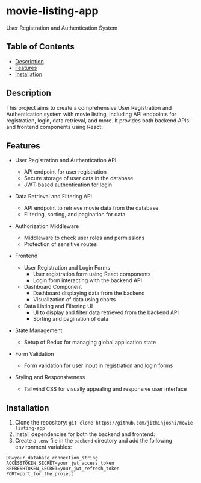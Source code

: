 # movie-listing-app

User Registration and Authentication System

## Table of Contents

- [Description](#description)
- [Features](#features)
- [Installation](#installation)

## Description

This project aims to create a comprehensive User Registration and Authentication system with movie listing, including API endpoints for registration, login, data retrieval, and more. It provides both backend APIs and frontend components using React.

## Features

- User Registration and Authentication API
  - API endpoint for user registration
  - Secure storage of user data in the database
  - JWT-based authentication for login

- Data Retrieval and Filtering API
  - API endpoint to retrieve movie data from the database
  - Filtering, sorting, and pagination for data

- Authorization Middleware
  - Middleware to check user roles and permissions
  - Protection of sensitive routes


- Frontend
  - User Registration and Login Forms
    - User registration form using React components
    - Login form interacting with the backend API
  - Dashboard Component
    - Dashboard displaying data from the backend
    - Visualization of data using charts
  - Data Listing and Filtering UI
    - UI to display and filter data retrieved from the backend API
    - Sorting and pagination of data

- State Management
  - Setup of Redux for managing global application state

- Form Validation
  - Form validation for user input in registration and login forms

- Styling and Responsiveness
  - Tailwind CSS for visually appealing and responsive user interface

## Installation

1. Clone the repository: `git clone https://github.com/jithinjoshi/movie-listing-app`
2. Install dependencies for both the backend and frontend:
3. Create a `.env` file in the `backend` directory and add the following environment variables:
 ```env
DB=your_database_connection_string
ACCESSTOKEN_SECRET=your_jwt_access_token
REFRESHTOKEN_SECRET=your_jwt_refresh_token
PORT=port_for_the_project

